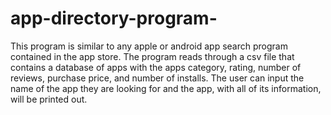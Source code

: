 # app-directory-program-
This program is similar to any apple or android app search program contained in the app store. The program reads through a csv file 
that contains a database of apps with the apps category, rating, number of reviews, purchase price, and number of installs. The user 
can input the name of the app they are looking for and the app, with all of its information, will be printed out.
